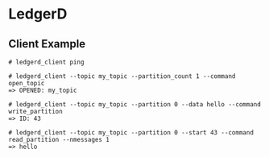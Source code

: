 # LedgerD

## Client Example

    # ledgerd_client ping

    # ledgerd_client --topic my_topic --partition_count 1 --command open_topic
    => OPENED: my_topic

    # ledgerd_client --topic my_topic --partition 0 --data hello --command write_partition
    => ID: 43
    
    # ledgerd_client --topic my_topic --partition 0 --start 43 --command read_partition --nmessages 1
    => hello
